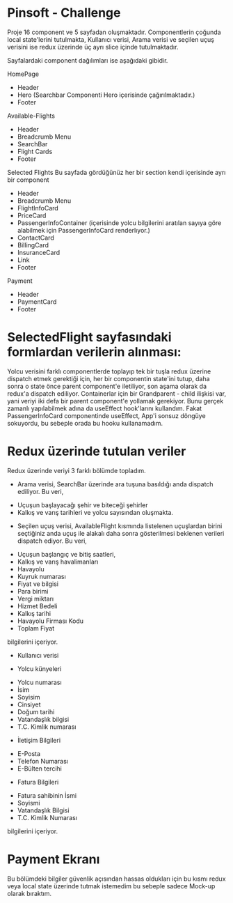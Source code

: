 # Pinsoft - Challenge

Proje 16 component ve 5 sayfadan oluşmaktadır. Componentlerin çoğunda local state'lerini tutulmakta, Kullanıcı verisi, Arama verisi ve seçilen uçuş verisini ise redux üzerinde üç ayrı slice içinde tutulmaktadır. 

Sayfalardaki component dağılımları ise aşağıdaki gibidir.

HomePage
- Header
- Hero (Searchbar Componenti Hero içerisinde çağırılmaktadır.)
- Footer

Available-Flights
- Header
- Breadcrumb Menu
- SearchBar
- Flight Cards
- Footer

Selected Flights
Bu sayfada gördüğünüz her bir section kendi içerisinde ayrı bir component
- Header
- Breadcrumb Menu
- FlightInfoCard
- PriceCard
- PassengerInfoContainer (içerisinde yolcu bilgilerini aratılan sayıya göre alabilmek için PassengerInfoCard renderlıyor.)
- ContactCard
- BillingCard
- InsuranceCard
- Link
- Footer

Payment
- Header
- PaymentCard
- Footer 

# SelectedFlight sayfasındaki formlardan verilerin alınması:

Yolcu verisini farklı componentlerde toplayıp tek bir tuşla redux üzerine dispatch etmek gerektiği için, her bir componentin state'ini tutup, daha sonra o state önce parent component'e iletiliyor, son aşama olarak da redux'a dispatch ediliyor. Containerlar için bir Grandparent - child ilişkisi var, yani veriyi iki defa bir parent component'e yollamak gerekiyor. Bunu gerçek zamanlı yapılabilmek adına da useEffect hook'larını kullandım. Fakat PassengerInfoCard componentinde useEffect, App'i sonsuz döngüye sokuyordu, bu sebeple orada bu hooku kullanamadım.

# Redux üzerinde tutulan veriler

Redux üzerinde veriyi 3 farklı bölümde topladım.
- Arama verisi,
SearchBar üzerinde ara tuşuna basıldığı anda dispatch ediliyor. 
Bu veri,
* Uçuşun başlayacağı şehir ve biteceği şehirler
* Kalkış ve varış tarihleri ve yolcu sayısından oluşmakta.

- Seçilen uçuş verisi,
AvailableFlight kısmında listelenen uçuşlardan birini seçtiğiniz anda uçuş ile alakalı daha sonra gösterilmesi beklenen verileri dispatch ediyor.
Bu veri, 
* Uçuşun başlangıç ve bitiş saatleri,
* Kalkış ve varış havalimanları
* Havayolu
* Kuyruk numarası
* Fiyat ve bilgisi
* Para birimi
* Vergi miktarı
* Hizmet Bedeli
* Kalkış tarihi
* Havayolu Firması Kodu
* Toplam Fiyat

bilgilerini içeriyor.

- Kullanıcı verisi

 * Yolcu künyeleri
  - Yolcu numarası
  - İsim
  - Soyisim
  - Cinsiyet
  - Doğum tarihi 
  - Vatandaşlık bilgisi 
  - T.C. Kimlik numarası

  * İletişim Bilgileri
   - E-Posta
   - Telefon Numarası
   - E-Bülten tercihi

  * Fatura Bilgileri
   - Fatura sahibinin İsmi
   - Soyismi
   - Vatandaşlık Bilgisi
   - T.C. Kimlik Numarası 

   bilgilerini içeriyor.


 # Payment Ekranı
 Bu bölümdeki bilgiler güvenlik açısından hassas oldukları için bu kısmı redux veya local state üzerinde tutmak istemedim bu sebeple sadece Mock-up olarak bıraktım. 















